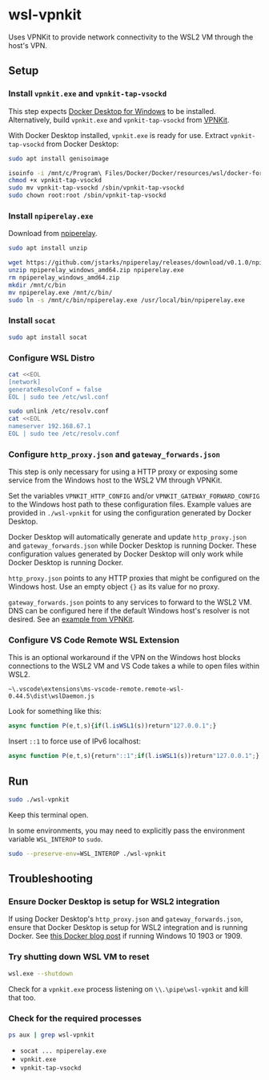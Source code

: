 # wsl-vpnkit

Uses VPNKit to provide network connectivity to the WSL2 VM through the host's VPN.

## Setup

### Install `vpnkit.exe` and `vpnkit-tap-vsockd`

This step expects [Docker Desktop for Windows](https://hub.docker.com/editions/community/docker-ce-desktop-windows/) to be installed. Alternatively, build `vpnkit.exe` and `vpnkit-tap-vsockd` from [VPNKit](https://github.com/moby/vpnkit).

With Docker Desktop installed, `vpnkit.exe` is ready for use. Extract `vpnkit-tap-vsockd` from Docker Desktop:

```sh
sudo apt install genisoimage
```

```sh
isoinfo -i /mnt/c/Program\ Files/Docker/Docker/resources/wsl/docker-for-wsl.iso -R -x /containers/services/vpnkit-tap-vsockd/lower/sbin/vpnkit-tap-vsockd > ./vpnkit-tap-vsockd
chmod +x vpnkit-tap-vsockd
sudo mv vpnkit-tap-vsockd /sbin/vpnkit-tap-vsockd
sudo chown root:root /sbin/vpnkit-tap-vsockd
```

### Install `npiperelay.exe`

Download from [npiperelay](https://github.com/jstarks/npiperelay).

```sh
sudo apt install unzip
```

```sh
wget https://github.com/jstarks/npiperelay/releases/download/v0.1.0/npiperelay_windows_amd64.zip
unzip npiperelay_windows_amd64.zip npiperelay.exe
rm npiperelay_windows_amd64.zip
mkdir /mnt/c/bin
mv npiperelay.exe /mnt/c/bin/
sudo ln -s /mnt/c/bin/npiperelay.exe /usr/local/bin/npiperelay.exe
```

### Install `socat`

```sh
sudo apt install socat
```

### Configure WSL Distro

```sh
cat <<EOL
[network]
generateResolvConf = false
EOL | sudo tee /etc/wsl.conf
```

```sh
sudo unlink /etc/resolv.conf
cat <<EOL
nameserver 192.168.67.1
EOL | sudo tee /etc/resolv.conf
```

### Configure `http_proxy.json` and `gateway_forwards.json`

This step is only necessary for using a HTTP proxy or exposing some service from the Windows host to the WSL2 VM through VPNKit.

Set the variables `VPNKIT_HTTP_CONFIG` and/or `VPNKIT_GATEWAY_FORWARD_CONFIG` to the Windows host path to these configuration files. Example values are provided in `./wsl-vpnkit` for using the configuration generated by Docker Desktop.

Docker Desktop will automatically generate and update `http_proxy.json` and `gateway_forwards.json` while Docker Desktop is running Docker. These configuration values generated by Docker Desktop will only work while Docker Desktop is running Docker.

`http_proxy.json` points to any HTTP proxies that might be configured on the Windows host. Use an empty object `{}` as its value for no proxy.

`gateway_forwards.json` points to any services to forward to the WSL2 VM. DNS can be configured here if the default Windows host's resolver is not desired. See an [example from VPNKit](https://github.com/moby/vpnkit/blob/bfd0458bb811027cb9bd45f9ed8d63984b5d4a33/go/pkg/vpnkit/config_test.go#L28).

### Configure VS Code Remote WSL Extension

This is an optional workaround if the VPN on the Windows host blocks connections to the WSL2 VM and VS Code takes a while to open files within WSL2.

`~\.vscode\extensions\ms-vscode-remote.remote-wsl-0.44.5\dist\wslDaemon.js`

Look for something like this:

```js
async function P(e,t,s){if(l.isWSL1(s))return"127.0.0.1";}
```

Insert `::1` to force use of IPv6 localhost:

```js
async function P(e,t,s){return"::1";if(l.isWSL1(s))return"127.0.0.1";}
```

## Run

```sh
sudo ./wsl-vpnkit
```

Keep this terminal open.

In some environments, you may need to explicitly pass the environment variable `WSL_INTEROP` to `sudo`.

```sh
sudo --preserve-env=WSL_INTEROP ./wsl-vpnkit
```

## Troubleshooting

### Ensure Docker Desktop is setup for WSL2 integration

If using Docker Desktop's `http_proxy.json` and `gateway_forwards.json`, ensure that Docker Desktop is setup for WSL2 integration and is running Docker. See [this Docker blog post](https://www.docker.com/blog/docker-desktop-wsl-2-backport-update/) if running Windows 10 1903 or 1909.

### Try shutting down WSL VM to reset

```sh
wsl.exe --shutdown
```

Check for a `vpnkit.exe` process listening on `\\.\pipe\wsl-vpnkit` and kill that too.

### Check for the required processes

```sh
ps aux | grep wsl-vpnkit
```

* `socat ... npiperelay.exe`
* `vpnkit.exe`
* `vpnkit-tap-vsockd`

